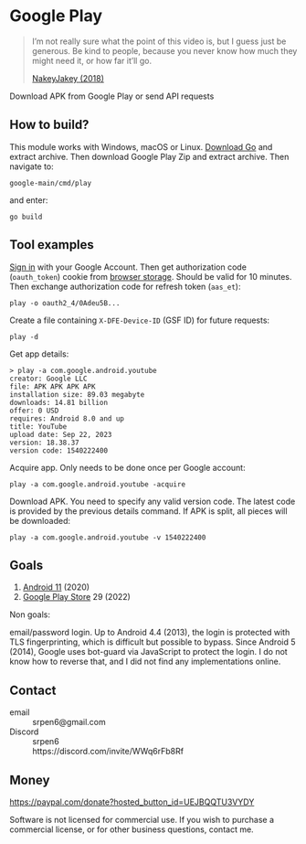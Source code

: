 # Google Play

> I’m not really sure what the point of this video is, but I guess just be
> generous. Be kind to people, because you never know how much they might need
> it, or how far it’ll go.
>
> [NakeyJakey (2018)](//youtube.com/watch?v=Cr0UYNKmrUs)

Download APK from Google Play or send API requests

## How to build?

This module works with Windows, macOS or Linux. [Download Go](//go.dev/dl) and
extract archive. Then download Google Play Zip and extract archive. Then
navigate to:

~~~
google-main/cmd/play
~~~

and enter:

~~~
go build
~~~


## Tool examples

[Sign in](//accounts.google.com/embedded/setup/v2/android) with your Google
Account. Then get authorization code (`oauth_token`) cookie from
[browser storage][1]. Should be valid for 10 minutes. Then exchange
authorization code for refresh token (`aas_et`):

~~~
play -o oauth2_4/0Adeu5B...
~~~

[1]://firefox-source-docs.mozilla.org/devtools-user/storage_inspector

Create a file containing `X-DFE-Device-ID` (GSF ID) for future requests:

~~~
play -d
~~~

Get app details:

~~~
> play -a com.google.android.youtube
creator: Google LLC
file: APK APK APK APK
installation size: 89.03 megabyte
downloads: 14.81 billion
offer: 0 USD
requires: Android 8.0 and up
title: YouTube
upload date: Sep 22, 2023
version: 18.38.37
version code: 1540222400
~~~

Acquire app. Only needs to be done once per Google account:

~~~
play -a com.google.android.youtube -acquire
~~~

Download APK. You need to specify any valid version code. The latest code is
provided by the previous details command. If APK is split, all pieces will be
downloaded:

~~~
play -a com.google.android.youtube -v 1540222400
~~~

## Goals

1. [Android 11](//wikipedia.org/wiki/Android_11) (2020)
2. [Google Play Store](//wikipedia.org/wiki/Google_Play) 29 (2022)

Non goals:

email/password login. Up to Android 4.4 (2013), the login is protected with TLS
fingerprinting, which is difficult but possible to bypass. Since
Android 5 (2014), Google uses bot-guard via JavaScript to protect the login. I
do not know how to reverse that, and I did not find any implementations online.

## Contact

<dl>
   <dt>
   email
   </dt>
   <dd>
   srpen6@gmail.com
   </dd>
   <dt>
   Discord
   </dt>
   <dd>
   srpen6
   </dd>
   <dd>
   https://discord.com/invite/WWq6rFb8Rf
   </dd>
</dl>

## Money

<https://paypal.com/donate?hosted_button_id=UEJBQQTU3VYDY>

Software is not licensed for commercial use. If you wish to purchase a
commercial license, or for other business questions, contact me.
